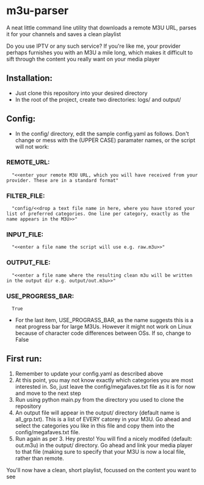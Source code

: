 # m3u-parser
A neat little command line utility that downloads a remote M3U URL, parses it for your channels and saves a clean playlist

Do you use IPTV or any such service? If you're like me, your provider perhaps furnishes you with an M3U a mile long, which makes it difficult to sift through the content you really want on your media player

## Installation:
 * Just clone this repository into your desired directory
 * In the root of the project, create two directories: logs/ and output/
 
## Config:
 * In the config/ directory, edit the sample config.yaml as follows. Don't change or mess with the (UPPER CASE) paramater names, or the script will not work:
### REMOTE_URL:
      "<<enter your remote M3U URL, which you will have received from your provider. These are in a standard format"
### FILTER_FILE:
      "config/<<drop a text file name in here, where you have stored your list of preferred categories. One line per category, exactly as the name appears in the M3U>>"
### INPUT_FILE:
      "<<enter a file name the script will use e.g. raw.m3u>>"  
### OUTPUT_FILE:
      "<<enter a file name where the resulting clean m3u will be written in the output dir e.g. output/out.m3u>>"
### USE_PROGRESS_BAR:
      True
 
 * For the last item, USE_PROGRASS_BAR, as the name suggests this is a neat progress bar for large M3Us. However it might not work on Linux because of character code differences between OSs. If so, change to False

## First run:
 1. Remember to update your config.yaml as described above
 2. At this point, you may not know exactly which categories you are most interested in. So, just leave the config/megafaves.txt file as it is for now and move to the next step 
 3. Run using python main.py from the directory you used to clone the repository
 4. An output file will appear in the output/ directory (default name is all_grp.txt). This is a list of EVERY catorey in your M3U. Go ahead and select the categories you like in this file and copy them into the config/megafaves.txt file. 
 5. Run again as per 3. Hey presto! You will find a nicely modifed (default: out.m3u) in the output/ directory. Go ahead and link your media player to that file (making sure to specify that your M3U is now a local file, rather than remote.
 
You'll now have a clean, short playlist, focussed on the content you want to see

